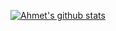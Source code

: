 [![Ahmet's github stats](https://github-readme-stats.vercel.app/api?username=ahmetguldas)](https://github.com/anuraghazra/github-readme-stats)
